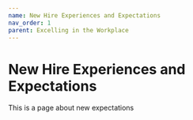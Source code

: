 ```yaml
---
name: New Hire Experiences and Expectations
nav_order: 1
parent: Excelling in the Workplace
---
```


# New Hire Experiences and Expectations

This is a page about new expectations